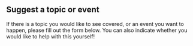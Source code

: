 
## Suggest a topic or event

If there is a topic you would like to see covered, or an event you want to happen, 
please  fill out the form below.
You can also indicate whether you would like to help with this yourself!


<!-- Embed form! -->
<!-- See https://biodata-club.github.io/teaching/ -->



<br/> <br/> <br/> <br/>
